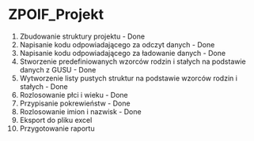 # ZPOIF_Projekt
1. Zbudowanie struktury projektu - Done
2. Napisanie kodu odpowiadającego za odczyt danych - Done
3. Napisanie kodu odpowiadającego za ładowanie danych - Done
4. Stworzenie predefiniowanych wzorców rodzin i stałych na podstawie danych z GUSU - Done
5. Wytworzenie listy pustych struktur na podstawie wzorców rodzin i stałych - Done
6. Rozlosowanie płci i wieku - Done
7. Przypisanie pokrewieństw - Done
8. Rozlosowanie imion i nazwisk - Done
9. Eksport do pliku excel
10. Przygotowanie raportu
